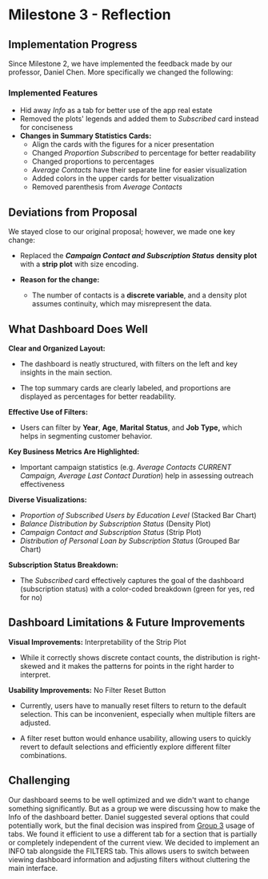 # Milestone 3 - Reflection

## Implementation Progress

Since Milestone 2, we have implemented the feedback made by our professor, Daniel Chen. More specifically we changed the following:

### **Implemented Features**

-   Hid away *Info* as a tab for better use of the app real estate
-   Removed the plots' legends and added them to *Subscribed* card instead for conciseness
-   **Changes in Summary Statistics Cards:**
    -   Align the cards with the figures for a nicer presentation
    -   Changed *Proportion Subscribed* to percentage for better readability
    -   Changed proportions to percentages 
    -   *Average Contacts* have their separate line for easier visualization
    -   Added colors in the upper cards for better visualization 
    -   Removed parenthesis from *Average Contacts*



## **Deviations from Proposal**

We stayed close to our original proposal; however, we made one key change:

-   Replaced the ***Campaign Contact and Subscription Status*** **density plot** with a **strip plot** with size encoding.

-   **Reason for the change:**

    -   The number of contacts is a **discrete variable**, and a density plot assumes continuity, which may misrepresent the data.



## **What Dashboard Does Well**

**Clear and Organized Layout:**

-   The dashboard is neatly structured, with filters on the left and key insights in the main section.

-   The top summary cards are clearly labeled, and proportions are displayed as percentages for better readability.

**Effective Use of Filters:**

-   Users can filter by **Year**, **Age**, **Marital** **Status**, and **Job** **Type,** which helps in segmenting customer behavior.

**Key Business Metrics Are Highlighted:**

-   Important campaign statistics (e.g. *Average Contacts CURRENT Campaign, Average Last Contact Duration*) help in assessing outreach effectiveness

**Diverse Visualizations:**

-   *Proportion of Subscribed Users by Education Level* (Stacked Bar Chart)
-   *Balance Distribution by Subscription Status* (Density Plot)
-   *Campaign Contact and Subscription Status* (Strip Plot)
-   *Distribution of Personal Loan by Subscription Status* (Grouped Bar Chart)

**Subscription Status Breakdown:**

-   The *Subscribed* card effectively captures the goal of the dashboard (subscription status) with a color-coded breakdown (green for yes, red for no)


## **Dashboard Limitations & Future Improvements**

**Visual Improvements:** Interpretability of the Strip Plot

-   While it correctly shows discrete contact counts, the distribution is right-skewed and it makes the patterns for points in the right harder to interpret.

**Usability Improvements:** No Filter Reset Button

-   Currently, users have to manually reset filters to return to the default selection. This can be inconvenient, especially when multiple filters are adjusted.

-   A filter reset button would enhance usability, allowing users to quickly revert to default selections and efficiently explore different filter combinations.


## Challenging

Our dashboard seems to be well optimized and we didn't want to change something significantly. But as a group we were discussing how to make the Info of the dashboard better. Daniel suggested several options that could potentially work, but the final decision was inspired from [Group 3](https://dsci-532-2025-3-quantatrack.onrender.com/) usage of tabs. We found it efficient to use a different tab for a section that is partially or completely independent of the current view. We decided to implement an INFO tab alongside the FILTERS tab. This allows users to switch between viewing dashboard information and adjusting filters without cluttering the main interface.